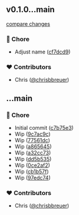 
## v0.1.0...main

[compare changes](https://github.com/stacksjs/ts-datetime/compare/v0.1.0...main)

### 🏡 Chore

- Adjust name ([cf7dcd9](https://github.com/stacksjs/ts-datetime/commit/cf7dcd9))

### ❤️ Contributors

- Chris ([@chrisbbreuer](https://github.com/chrisbbreuer))

## ...main


### 🏡 Chore

- Initial commit ([c7b75e3](https://github.com/stacksjs/ts-datetime/commit/c7b75e3))
- Wip ([9c7ac9c](https://github.com/stacksjs/ts-datetime/commit/9c7ac9c))
- Wip ([77561dc](https://github.com/stacksjs/ts-datetime/commit/77561dc))
- Wip ([a865645](https://github.com/stacksjs/ts-datetime/commit/a865645))
- Wip ([a32cc73](https://github.com/stacksjs/ts-datetime/commit/a32cc73))
- Wip ([dd5b535](https://github.com/stacksjs/ts-datetime/commit/dd5b535))
- Wip ([0ce2af2](https://github.com/stacksjs/ts-datetime/commit/0ce2af2))
- Wip ([cb1b57f](https://github.com/stacksjs/ts-datetime/commit/cb1b57f))
- Wip ([97edc74](https://github.com/stacksjs/ts-datetime/commit/97edc74))

### ❤️ Contributors

- Chris ([@chrisbbreuer](https://github.com/chrisbbreuer))

